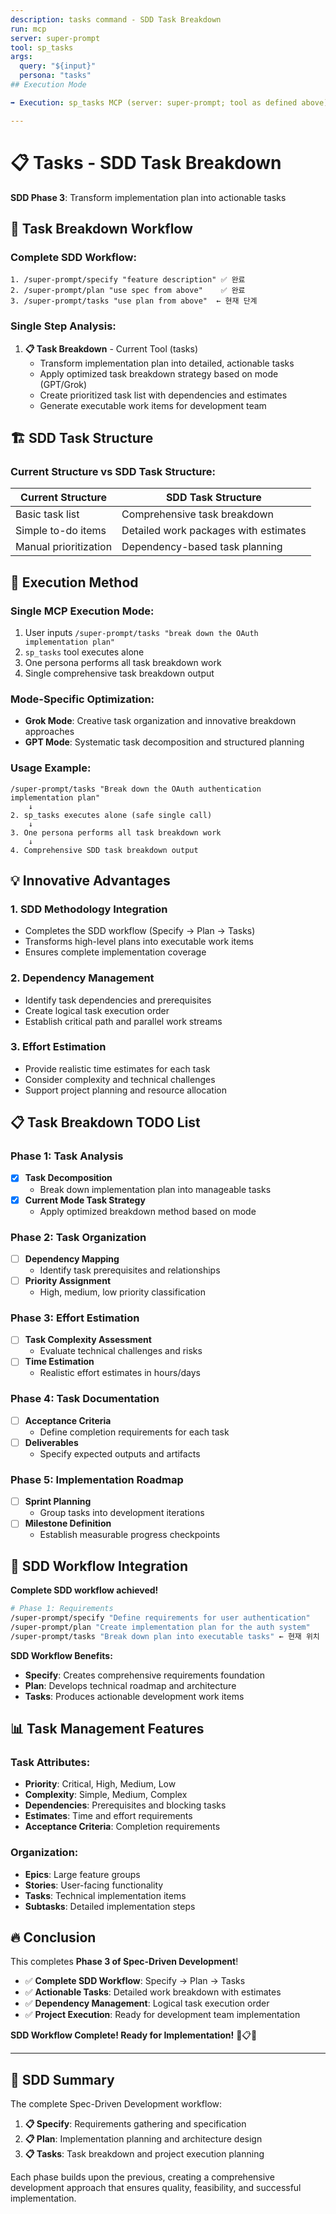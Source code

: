 ```yaml
---
description: tasks command - SDD Task Breakdown
run: mcp
server: super-prompt
tool: sp_tasks
args:
  query: "${input}"
  persona: "tasks"
## Execution Mode

➡️ Execution: sp_tasks MCP (server: super-prompt; tool as defined above).

---
```


# 📋 **Tasks - SDD Task Breakdown**

**SDD Phase 3**: Transform implementation plan into actionable tasks

## 🎯 **Task Breakdown Workflow**

### **Complete SDD Workflow:**
```
1. /super-prompt/specify "feature description" ✅ 완료
2. /super-prompt/plan "use spec from above"    ✅ 완료
3. /super-prompt/tasks "use plan from above"  ← 현재 단계
```

### **Single Step Analysis:**

1. **📋 Task Breakdown** - Current Tool (tasks)
   - Transform implementation plan into detailed, actionable tasks
   - Apply optimized task breakdown strategy based on mode (GPT/Grok)
   - Create prioritized task list with dependencies and estimates
   - Generate executable work items for development team

## 🏗️ **SDD Task Structure**

### **Current Structure vs SDD Task Structure:**

| **Current Structure** | **SDD Task Structure** |
|----------------------|-------------------------|
| Basic task list | Comprehensive task breakdown |
| Simple to-do items | Detailed work packages with estimates |
| Manual prioritization | Dependency-based task planning |

## 🚀 **Execution Method**

### **Single MCP Execution Mode:**
1. User inputs `/super-prompt/tasks "break down the OAuth implementation plan"`
2. `sp_tasks` tool executes alone
3. One persona performs all task breakdown work
4. Single comprehensive task breakdown output

### **Mode-Specific Optimization:**
- **Grok Mode**: Creative task organization and innovative breakdown approaches
- **GPT Mode**: Systematic task decomposition and structured planning

### **Usage Example:**
```
/super-prompt/tasks "Break down the OAuth authentication implementation plan"
    ↓
2. sp_tasks executes alone (safe single call)
    ↓
3. One persona performs all task breakdown work
    ↓
4. Comprehensive SDD task breakdown output
```

## 💡 **Innovative Advantages**

### **1. SDD Methodology Integration**
- Completes the SDD workflow (Specify → Plan → Tasks)
- Transforms high-level plans into executable work items
- Ensures complete implementation coverage

### **2. Dependency Management**
- Identify task dependencies and prerequisites
- Create logical task execution order
- Establish critical path and parallel work streams

### **3. Effort Estimation**
- Provide realistic time estimates for each task
- Consider complexity and technical challenges
- Support project planning and resource allocation

## 📋 **Task Breakdown TODO List**

### Phase 1: Task Analysis
- [x] **Task Decomposition**
  - Break down implementation plan into manageable tasks
- [x] **Current Mode Task Strategy**
  - Apply optimized breakdown method based on mode

### Phase 2: Task Organization
- [ ] **Dependency Mapping**
  - Identify task prerequisites and relationships
- [ ] **Priority Assignment**
  - High, medium, low priority classification

### Phase 3: Effort Estimation
- [ ] **Task Complexity Assessment**
  - Evaluate technical challenges and risks
- [ ] **Time Estimation**
  - Realistic effort estimates in hours/days

### Phase 4: Task Documentation
- [ ] **Acceptance Criteria**
  - Define completion requirements for each task
- [ ] **Deliverables**
  - Specify expected outputs and artifacts

### Phase 5: Implementation Roadmap
- [ ] **Sprint Planning**
  - Group tasks into development iterations
- [ ] **Milestone Definition**
  - Establish measurable progress checkpoints

## 🧠 **SDD Workflow Integration**

**Complete SDD workflow achieved!**

```bash
# Phase 1: Requirements
/super-prompt/specify "Define requirements for user authentication"
/super-prompt/plan "Create implementation plan for the auth system"
/super-prompt/tasks "Break down plan into executable tasks" ← 현재 위치
```

**SDD Workflow Benefits:**
- **Specify**: Creates comprehensive requirements foundation
- **Plan**: Develops technical roadmap and architecture
- **Tasks**: Produces actionable development work items

## 📊 **Task Management Features**

### **Task Attributes:**
- **Priority**: Critical, High, Medium, Low
- **Complexity**: Simple, Medium, Complex
- **Dependencies**: Prerequisites and blocking tasks
- **Estimates**: Time and effort requirements
- **Acceptance Criteria**: Completion requirements

### **Organization:**
- **Epics**: Large feature groups
- **Stories**: User-facing functionality
- **Tasks**: Technical implementation items
- **Subtasks**: Detailed implementation steps

## 🔥 **Conclusion**

This completes **Phase 3 of Spec-Driven Development**!

- ✅ **Complete SDD Workflow**: Specify → Plan → Tasks
- ✅ **Actionable Tasks**: Detailed work breakdown with estimates
- ✅ **Dependency Management**: Logical task execution order
- ✅ **Project Execution**: Ready for development team implementation

**SDD Workflow Complete! Ready for Implementation!** 🚀📋✅

---

## 🎯 **SDD Summary**

The complete Spec-Driven Development workflow:

1. **📋 Specify**: Requirements gathering and specification
2. **📋 Plan**: Implementation planning and architecture design
3. **📋 Tasks**: Task breakdown and project execution planning

Each phase builds upon the previous, creating a comprehensive development approach that ensures quality, feasibility, and successful implementation.
